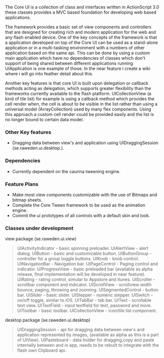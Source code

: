 The Core UI is a collection of class and interfaces written in ActionScript 3.0 these classes provides a MVC based foundation for developing web based applications.

The framework provides a basic set of view components and controllers that are designed for creating rich and modern application for the web and any flash enabled device. 
One of the key concepts of the framework is that a application developed on top of the Core UI can be used as a stand-alone application or in a multi-tasking environment with a numbers of other application based on the same api. This can be done by using a custom main application which have no dependencies of classes which don't support of being shared between different applications running UIApplication is one example of those. In the near feature i create a wiki where i will go into feather detail about this.

Another key features is that core UI is built upon delegation or callback methods acting as delegation, which supports greater flexibility than the frameworks currently available to the flash platform. UICollectionView (a kind of tile list) for example is using a callback method which provides the cell render when, the cell is about to be visible in the list rather than using a universal model (ArrayCollection) used by many flex components. Using this approach a custom cell render could be provided easily and the list is no longer bound to certain data model.

### Other Key features

* Dragging data between view's and application using UIDraggingSession (se.raweden.ui.desktop.).

### Dependencies

* Currently dependent on the caurina tweening engine.

### Feature Plans

* Make most view components customizable with the use of Bitmaps and bitmap sheets.
* Complete the Core Tween framework to be used as the animation engine.
* Commit the ui prototypes of all controls with a default skin and look.

### Classes under development

view package (se.raweden.ui.view)
> UIActivityIndicator	- basic spinning preloader.
> UIAlertView		- alert dialog.
> UIButton		- basic and customizable button.
> UIButtonGroup		- controller for a group toggle buttons.
> UIKnob			- knob control.
> UINavigationBar		- Navigation bar.
> UIPageControl		- Paging control and indicator.
> UIProgressView		- basic preloaded bar (available as alpha release, final implementation will be developed in near feature).
> UIRating		- rating control, simular to Appstore and itunes.
> UIScroller		- scrollbar component and indicator.
> UIScrollView		- scrollview width bounce, paging, throwing and zooming.
> UISegmentedControl	- button bar.
> UISlider		- basic slider.
> UIStepper		- numeric stepper.
> UISwitch		- on/off toggle, similar to iOS.
> UITabBar		- tab bar.
> UIText			- scrollable text view.
> UITextField		- input textfield for text, password and more.
> UIToolbar		- basic toolbar.
> UICollectionView	- icon/tile list component.

desktop package (se.raweden.ui.desktop)
> UIDraggingSession	- api for dragging data between view's and application represented by images, (available as alpha as this is a part of UIView).
> UIPasteboard		- data holder for dragging,copy and paste internally between and in app, needs to be rebuilt to integrate with the flash own Clipboard api.
